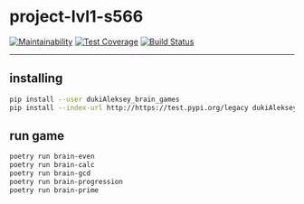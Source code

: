 # project-lvl1-s566

[![Maintainability](https://api.codeclimate.com/v1/badges/fa5eed2e0ded22bd5ae3/maintainability)](https://codeclimate.com/github/dukiAleksey/project-lvl1-s566/maintainability)
[![Test Coverage](https://api.codeclimate.com/v1/badges/fa5eed2e0ded22bd5ae3/test_coverage)](https://codeclimate.com/github/dukiAleksey/project-lvl1-s566/test_coverage)
[![Build Status](https://travis-ci.org/dukiAleksey/project-lvl1-s566.svg?branch=master)](https://travis-ci.org/dukiAleksey/project-lvl1-s566)

---

## installing

```bash
pip install --user dukiAleksey_brain_games
pip install --index-url http://https://test.pypi.org/legacy dukiAleksey_brain_games
```

## run game

```bash
poetry run brain-even
poetry run brain-calc
poetry run brain-gcd
poetry run brain-progression
poetry run brain-prime
```
